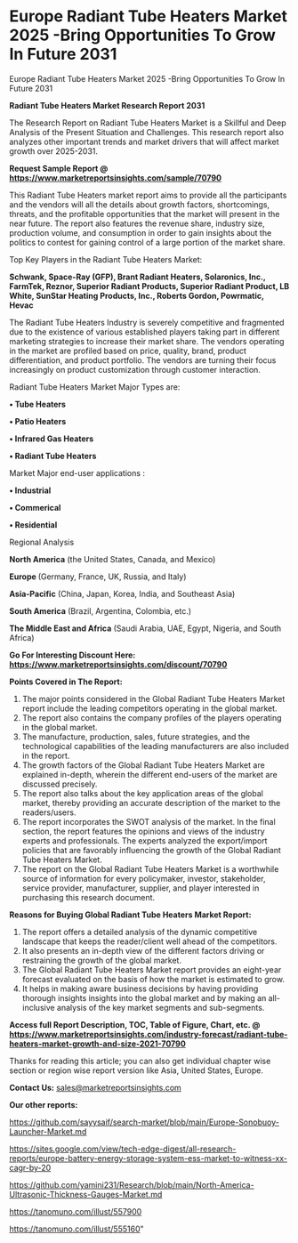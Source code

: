 # Europe Radiant Tube Heaters Market 2025 -Bring Opportunities To Grow In Future 2031
 Europe Radiant Tube Heaters Market 2025 -Bring Opportunities To Grow In Future 2031

<strong>Radiant Tube Heaters Market Research Report 2031</strong>

The Research Report on Radiant Tube Heaters Market is a Skillful and Deep Analysis of the Present Situation and Challenges. This research report also analyzes other important trends and market drivers that will affect market growth over 2025-2031.

<strong>Request Sample Report @ <a href=https://www.marketreportsinsights.com/sample/70790>https://www.marketreportsinsights.com/sample/70790</a></strong>

This Radiant Tube Heaters market report aims to provide all the participants and the vendors will all the details about growth factors, shortcomings, threats, and the profitable opportunities that the market will present in the near future. The report also features the revenue share, industry size, production volume, and consumption in order to gain insights about the politics to contest for gaining control of a large portion of the market share.

Top Key Players in the Radiant Tube Heaters Market:

<strong>Schwank, Space-Ray (GFP), Brant Radiant Heaters, Solaronics, Inc., FarmTek, Reznor, Superior Radiant Products, Superior Radiant Product, LB White, SunStar Heating Products, Inc., Roberts Gordon, Powrmatic, Hevac</strong>

The Radiant Tube Heaters Industry is severely competitive and fragmented due to the existence of various established players taking part in different marketing strategies to increase their market share. The vendors operating in the market are profiled based on price, quality, brand, product differentiation, and product portfolio. The vendors are turning their focus increasingly on product customization through customer interaction.

Radiant Tube Heaters Market Major Types are:

<strong>• Tube Heaters

• Patio Heaters

• Infrared Gas Heaters

• Radiant Tube Heaters</strong>

Market Major end-user applications :

<strong>• Industrial

• Commerical

• Residential</strong>

Regional Analysis

</u><strong><b>North America</b></strong> (the United States, Canada, and Mexico)

<strong><b>Europe </b></strong>(Germany, France, UK, Russia, and Italy)

<strong><b>Asia-Pacific</b></strong> (China, Japan, Korea, India, and Southeast Asia)

<strong><b>South America</b></strong> (Brazil, Argentina, Colombia, etc.)

<strong><b>The Middle East and Africa</b></strong> (Saudi Arabia, UAE, Egypt, Nigeria, and South Africa)

<strong>Go For Interesting Discount Here: <a href=https://www.marketreportsinsights.com/discount/70790>https://www.marketreportsinsights.com/discount/70790</a></strong>

<strong>Points Covered in The Report:</strong>
<ol>
  <li>The major points considered in the Global Radiant Tube Heaters Market report include the leading competitors operating in the global market.</li>
  <li>The report also contains the company profiles of the players operating in the global market.</li>
  <li>The manufacture, production, sales, future strategies, and the technological capabilities of the leading manufacturers are also included in the report.</li>
  <li>The growth factors of the Global Radiant Tube Heaters Market are explained in-depth, wherein the different end-users of the market are discussed precisely.</li>
  <li>The report also talks about the key application areas of the global market, thereby providing an accurate description of the market to the readers/users.</li>
  <li>The report incorporates the SWOT analysis of the market. In the final section, the report features the opinions and views of the industry experts and professionals. The experts analyzed the export/import policies that are favorably influencing the growth of the Global Radiant Tube Heaters Market.</li>
  <li>The report on the Global Radiant Tube Heaters Market is a worthwhile source of information for every policymaker, investor, stakeholder, service provider, manufacturer, supplier, and player interested in purchasing this research document.</li>
</ol>
<strong>Reasons for Buying Global Radiant Tube Heaters Market Report:</strong>

<ol>
  <li>The report offers a detailed analysis of the dynamic competitive landscape that keeps the reader/client well ahead of the competitors.</li>
  <li>It also presents an in-depth view of the different factors driving or restraining the growth of the global market.</li>
  <li>The Global Radiant Tube Heaters Market report provides an eight-year forecast evaluated on the basis of how the market is estimated to grow.</li>
  <li>It helps in making aware business decisions by having providing thorough insights insights into the global market and by making an all-inclusive analysis of the key market segments and sub-segments.</li>
</ol>
<strong>Access full Report Description, TOC, Table of Figure, Chart, etc. @ <a href=https://www.marketreportsinsights.com/industry-forecast/radiant-tube-heaters-market-growth-and-size-2021-70790>https://www.marketreportsinsights.com/industry-forecast/radiant-tube-heaters-market-growth-and-size-2021-70790</a></strong>


Thanks for reading this article; you can also get individual chapter wise section or region wise report version like Asia, United States, Europe.

<strong>Contact Us:</strong>
sales@marketreportsinsights.com

<strong>Our other reports:</strong>

<a href=https://github.com/sayysaif/search-market/blob/main/Europe-Sonobuoy-Launcher-Market.md>https://github.com/sayysaif/search-market/blob/main/Europe-Sonobuoy-Launcher-Market.md</a>

<a href=https://sites.google.com/view/tech-edge-digest/all-research-reports/europe-battery-energy-storage-system-ess-market-to-witness-xx-cagr-by-20>https://sites.google.com/view/tech-edge-digest/all-research-reports/europe-battery-energy-storage-system-ess-market-to-witness-xx-cagr-by-20</a>

<a href=https://github.com/yamini231/Research/blob/main/North-America-Ultrasonic-Thickness-Gauges-Market.md>https://github.com/yamini231/Research/blob/main/North-America-Ultrasonic-Thickness-Gauges-Market.md</a>

<a href=https://tanomuno.com/illust/557900>https://tanomuno.com/illust/557900</a>

<a href=https://tanomuno.com/illust/555160>https://tanomuno.com/illust/555160</a>"
